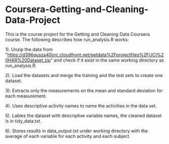 # Coursera-Getting-and-Cleaning-Data-Project

This is the course project for the Getting and Cleaning Data Coursera course. 
The following describes how run_analysis.R works:

1). Unzip the data from "https://d396qusza40orc.cloudfront.net/getdata%2Fprojectfiles%2FUCI%20HAR%20Dataset.zip" 
and check if it exist in the same working directory as run_analysis.R.

2). Load the datasets and merge the training and the test sets to create one dataset.

3). Extracts only the measurements on the mean and standard deviation for each measurement.

4). Uses descriptive activity names to name the activities in the data set. 

5). Lables the dataset with descriptive variable names, the cleaned dataset is in tidy_data.txt.

6). Stores results in data_output.txt under working directory with the average of each variable for each activity and each subject.

